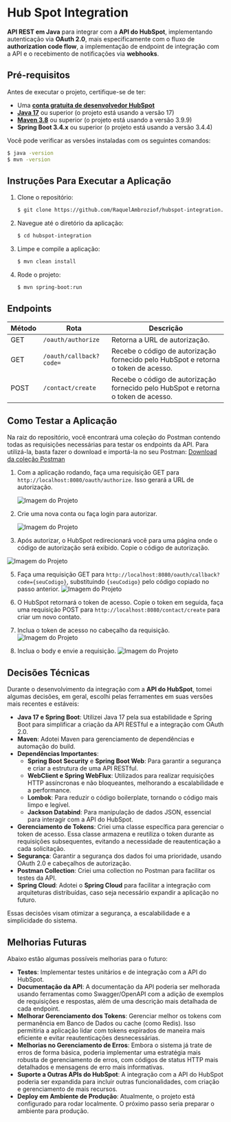 # Hub Spot Integration

**API REST em Java** para integrar com a **API do HubSpot**, implementando autenticação via **OAuth 2.0**, mais especificamente com o fluxo de **authorization code flow**, a implementação de endpoint de integração com a API e o recebimento de notificações via **webhooks**.

## Pré-requisitos

Antes de executar o projeto, certifique-se de ter:

- Uma **[conta gratuita de desenvolvedor HubSpot](https://app.hubspot.com/signup-hubspot/developers?step=landing_page)**
- **[Java 17](https://www.oracle.com/java/technologies/javase/jdk17-archive-downloads.html)** ou superior (o projeto está usando a versão 17)
- **[Maven 3.8](https://maven.apache.org/download.cgi)** ou superior (o projeto está usando a versão 3.9.9)
- **Spring Boot 3.4.x** ou superior (o projeto está usando a versão 3.4.4)

Você pode verificar as versões instaladas com os seguintes comandos:
```bash
$ java -version
$ mvn -version
```

## Instruções Para Executar a Aplicação

1. Clone o repositório:
   ```bash
   $ git clone https://github.com/RaquelAmbroziof/hubspot-integration.git
   ```
2. Navegue até o diretório da aplicação:
   ```bash
   $ cd hubspot-integration
   ```
3. Limpe e compile a aplicação:
   ```bash
   $ mvn clean install
   ```
4. Rode o projeto:
   ```bash
   $ mvn spring-boot:run
   ```
## Endpoints

| Método | Rota                          | Descrição                                                         |
|--------|--------------------------------|-------------------------------------------------------------------|
| GET    | `/oauth/authorize`             | Retorna a URL de autorização.                                     |
| GET    | `/oauth/callback?code=`        | Recebe o código de autorização fornecido pelo HubSpot e retorna o token de acesso. |
| POST    | `/contact/create`        | Recebe o código de autorização fornecido pelo HubSpot e retorna o token de acesso. |

## Como Testar a Aplicação
Na raiz do repositório, você encontrará uma coleção do Postman contendo todas as requisições necessárias para testar os endpoints da API. Para utilizá-la, basta fazer o download e importá-la no seu Postman:
[Download da coleção Postman](https://github.com/RaquelAmbroziof/hubspot-integration/blob/main/HUBSPOT.postman_collection.json)


1. Com a aplicação rodando, faça uma requisição GET para `http://localhost:8080/oauth/authorize`. Isso gerará a URL de autorização.
   
   ![Imagem do Projeto](images/oauth-autorize.png)

2. Crie uma nova conta ou faça login para autorizar.
   
   ![Imagem do Projeto](images/login.png)

3. Após autorizar, o HubSpot redirecionará você para uma página onde o código de autorização será exibido. Copie o código de autorização.
   
  ![Imagem do Projeto](images/code.png)

5. Faça uma requisição GET para `http://localhost:8080/oauth/callback?code={seuCodigo}`, substituindo `{seuCodigo}` pelo código copiado no passo anterior.
  ![Imagem do Projeto](images/callback.png)

6. O HubSpot retornará o token de acesso. Copie o token em seguida, faça uma requisição POST para `http://localhost:8080/contact/create` para criar um novo contato.
7. Inclua o token de acesso no cabeçalho da requisição.
![Imagem do Projeto](images/token-contact-create.png)

8. Inclua o body e envie a requisição.
![Imagem do Projeto](images/body-contact-create.png)

## Decisões Técnicas

Durante o desenvolvimento da integração com a **API do HubSpot**, tomei algumas decisões, em geral, escolhi pelas ferramentes em suas versões mais recentes e estáveis:

- **Java 17 e Spring Boot**: Utilizei Java 17 pela sua estabilidade e Spring Boot para simplificar a criação da API RESTful e a integração com OAuth 2.0.
- **Maven**: Adotei Maven para gerenciamento de dependências e automação do build.
- **Dependências Importantes**:
  - **Spring Boot Security** e **Spring Boot Web**: Para garantir a segurança e criar a estrutura de uma API RESTful.
  - **WebClient e Spring WebFlux**: Utilizados para realizar requisições HTTP assíncronas e não bloqueantes, melhorando a escalabilidade e a performance.
  - **Lombok**: Para reduzir o código boilerplate, tornando o código mais limpo e legível.
  - **Jackson Databind**: Para manipulação de dados JSON, essencial para interagir com a API do HubSpot.
- **Gerenciamento de Tokens**: Criei uma classe específica para gerenciar o token de acesso. Essa classe armazena e reutiliza o token durante as requisições subsequentes, evitando a necessidade de reautenticação a cada solicitação.
- **Segurança**: Garantir a segurança dos dados foi uma prioridade, usando OAuth 2.0 e cabeçalhos de autorização.
- **Postman Collection**: Criei uma collection no Postman para facilitar os testes da API.
- **Spring Cloud**: Adotei o **Spring Cloud** para facilitar a integração com arquiteturas distribuídas, caso seja necessário expandir a aplicação no futuro.

Essas decisões visam otimizar a segurança, a escalabilidade e a simplicidade do sistema.

## Melhorias Futuras

Abaixo estão algumas possíveis melhorias para o futuro:

- **Testes**:  Implementar testes unitários e de integração com a API do HubSpot.  
- **Documentação da API**: A documentação da API poderia ser melhorada usando ferramentas como Swagger/OpenAPI com a adição de exemplos de requisições e respostas, além de uma descrição mais detalhada de cada endpoint. 
- **Melhorar Gerenciamento dos Tokens**: Gerenciar melhor os tokens com permanência em Banco de Dados ou cache (como Redis). Isso permitiria a aplicação lidar com tokens expirados de maneira mais eficiente e evitar reautenticações desnecessárias.
- **Melhorias no Gerenciamento de Erros**: Embora o sistema já trate de erros de forma básica, poderia implementar uma estratégia mais robusta de gerenciamento de erros, com códigos de status HTTP mais detalhados e mensagens de erro mais informativas.
- **Suporte a Outras APIs do HubSpot**: A integração com a API do HubSpot poderia ser expandida para incluir outras funcionalidades, com criação e gerenciamento de mais recursos. 
- **Deploy em Ambiente de Produção**: Atualmente, o projeto está configurado para rodar localmente. O próximo passo seria preparar o ambiente para produção.



